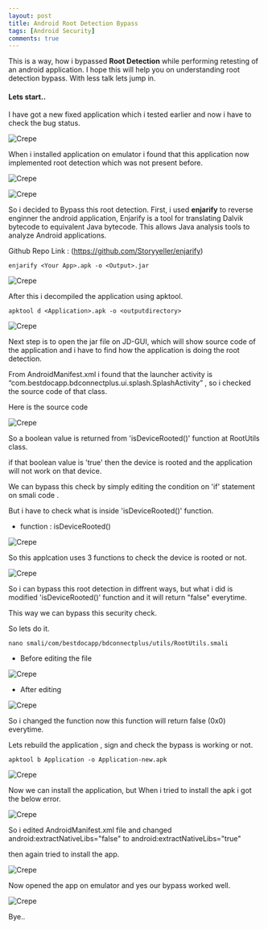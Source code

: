 ```yaml
---
layout: post
title: Android Root Detection Bypass
tags: [Android Security]
comments: true
---
```


This is a way, how i bypassed **Root Detection** while performing retesting of an android application. I hope this will help you on understanding root detection bypass. With less talk lets jump in.

#### Lets start..

I have got a new fixed application which i tested earlier and now i have to check the bug status.

![Crepe](https://raw.githubusercontent.com/Masscan/masscan.github.io/master/assets/img/ard1.png)

When i installed application on emulator i found that this application now implemented root detection which was not present before.

![Crepe](https://raw.githubusercontent.com/Masscan/masscan.github.io/master/assets/img/ard2.png)

![Crepe](https://raw.githubusercontent.com/Masscan/masscan.github.io/master/assets/img/ard3.png)

So i decided to Bypass this root detection. First, i used **enjarify** to reverse enginner the android application, Enjarify is a tool for translating Dalvik bytecode to equivalent Java bytecode. This allows Java analysis tools to analyze Android applications.

Github Repo Link : (https://github.com/Storyyeller/enjarify)

~~~
enjarify <Your App>.apk -o <Output>.jar
~~~

![Crepe](https://raw.githubusercontent.com/Masscan/masscan.github.io/master/assets/img/ard4.png)

After this i decompiled the application using apktool.

~~~
apktool d <Application>.apk -o <outputdirectory>
~~~

![Crepe](https://raw.githubusercontent.com/Masscan/masscan.github.io/master/assets/img/ard5.png)

Next step is to open the jar file on JD-GUI, which will show source code of the application and i have to find how the application is doing the root detection. 

From AndroidManifest.xml i found that the launcher activity is “com.bestdocapp.bdconnectplus.ui.splash.SplashActivity” , so i checked the source code of that class.

Here is the source code

![Crepe](https://raw.githubusercontent.com/Masscan/masscan.github.io/master/assets/img/ard6.png)

So a boolean value is returned from 'isDeviceRooted()' function at RootUtils class.

if that boolean value is 'true' then the device is rooted and the application will not work on that device.

We can bypass this check by simply editing the condition on 'if' statement  on smali code .

But i have to check what is inside 'isDeviceRooted()' function.

* function : isDeviceRooted()

![Crepe](https://raw.githubusercontent.com/Masscan/masscan.github.io/master/assets/img/ard8.png)

So this applcation uses 3 functions to check the device is rooted or not.

![Crepe](https://raw.githubusercontent.com/Masscan/masscan.github.io/master/assets/img/ard7.png)

So i can bypass this root detection in diffrent ways, but what i did is modified 'isDeviceRooted()' function and it will return "false" everytime.

This way we can bypass this security check.

So lets do it.

~~~
nano smali/com/bestdocapp/bdconnectplus/utils/RootUtils.smali
~~~

* Before editing the file

![Crepe](https://raw.githubusercontent.com/Masscan/masscan.github.io/master/assets/img/ard9.png)

* After editing

![Crepe](https://raw.githubusercontent.com/Masscan/masscan.github.io/master/assets/img/ard10.png)

So i changed the function now this function will return false (0x0) everytime.

Lets rebuild the application , sign and check the bypass is working or not.

~~~
apktool b Application -o Application-new.apk
~~~

![Crepe](https://raw.githubusercontent.com/Masscan/masscan.github.io/master/assets/img/ard12.png)

Now we can install the application, but When i tried to install the apk i got the below error.

![Crepe](https://raw.githubusercontent.com/Masscan/masscan.github.io/master/assets/img/ard13.png)

So i edited AndroidManifest.xml file and changed android:extractNativeLibs="false" to android:extractNativeLibs="true"

then again tried to install the app.

![Crepe](https://raw.githubusercontent.com/Masscan/masscan.github.io/master/assets/img/ard14.png)

Now opened the app on emulator and yes our bypass worked well.

![Crepe](https://raw.githubusercontent.com/Masscan/masscan.github.io/master/assets/img/ard15.png)

Bye..
